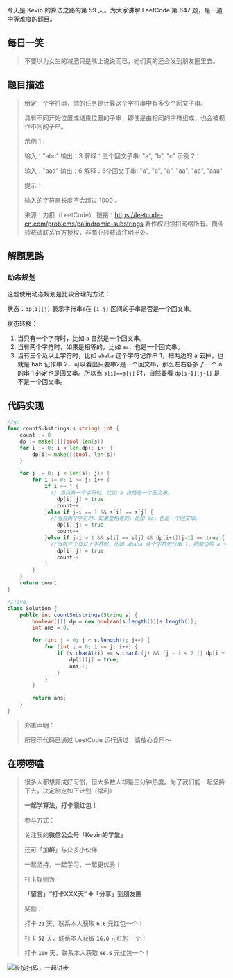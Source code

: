 今天是 Kevin 的算法之路的第 59 天。为大家讲解 LeetCode 第 647 题，是一道中等难度的题目。



## 每日一笑

> 不要以为女生的减肥只是嘴上说说而已，她们真的还会发到朋友圈里去。



## 题目描述

> 给定一个字符串，你的任务是计算这个字符串中有多少个回文子串。
>
> 具有不同开始位置或结束位置的子串，即使是由相同的字符组成，也会被视作不同的子串。
>
>  
>
> 示例 1：
>
> 输入："abc"
> 输出：3
> 解释：三个回文子串: "a", "b", "c"
> 示例 2：
>
> 输入："aaa"
> 输出：6
> 解释：6个回文子串: "a", "a", "a", "aa", "aa", "aaa"
>
>
> 提示：
>
> 输入的字符串长度不会超过 1000 。
>
> 来源：力扣（LeetCode）
> 链接：https://leetcode-cn.com/problems/palindromic-substrings
> 著作权归领扣网络所有。商业转载请联系官方授权，非商业转载请注明出处。



## 解题思路

### 动态规划

这题使用动态规划是比较合理的方法：

状态：`dp[i][j]` 表示字符串`s`在 `[i,j]` 区间的子串是否是一个回文串。

状态转移：

1. 当只有一个字符时，比如 `a` 自然是一个回文串。
2. 当有两个字符时，如果是相等的，比如 `aa`，也是一个回文串。
3. 当有三个及以上字符时，比如 `ababa` 这个字符记作串 1，把两边的 a 去掉，也就是 bab 记作串 2，可以看出只要串2是一个回文串，那么左右各多了一个 a 的串 1 必定也是回文串。所以当 `s[i]==s[j]` 时，自然要看 `dp[i+1][j-1]` 是不是一个回文串。



## 代码实现

```go
//go
func countSubstrings(s string) int {
    count := 0
    dp := make([][]bool,len(s))
    for i := 0; i < len(dp); i++ {
        dp[i]= make([]bool, len(s))
    }

    for j := 0; j < len(s); j++ {
        for i := 0; i <= j; i++ {
            if i == j {
              // 当只有一个字符时，比如 a 自然是一个回文串。
                dp[i][j] = true
                count++
            }else if j-i == 1 && s[i] == s[j] {
              //当有两个字符时，如果是相等的，比如 aa，也是一个回文串。
                dp[i][j] = true
                count++
            }else if j-i > 1 && s[i] == s[j] && dp[i+1][j-1] == true {
              //当有三个及以上字符时，比如 ababa 这个字符记作串 1，把两边的 a 去掉，也就是 bab 记作串 2，可以看出只要串2是一个回文串，那么左右各多了一个 a 的串 1 必定也是回文串。所以当 s[i]==s[j] 时，自然要看 dp[i+1][j-1] 是不是一个回文串。
                dp[i][j] = true
                count++
            }
        }
    }
    return count
}
```

```java
//java
class Solution {
    public int countSubstrings(String s) {
        boolean[][] dp = new boolean[s.length()][s.length()];
        int ans = 0;

        for (int j = 0; j < s.length(); j++) {
            for (int i = 0; i <= j; i++) {
                if (s.charAt(i) == s.charAt(j) && (j - i < 2 || dp[i + 1][j - 1])) {
                    dp[i][j] = true;
                    ans++;
                }
            }
        }

        return ans;
    }
}
```



> 郑重声明：
>
> 所展示代码已通过 LeetCode 运行通过，请放心食用～



## 在唠唠嗑

> 很多人都想养成好习惯，但大多数人却是三分钟热度。为了我们能一起坚持下去，决定制定如下计划（福利）
>
> **一起学算法，打卡领红包！**
>
> 参与方式：
>
> 关注我的**微信公众号「Kevin的学堂」**
>
> 还可「**加群**」与众多小伙伴
>
> 一起坚持，一起学习，一起更优秀！
>
> 打卡规则为：
>
> **「留言」“打卡XXX天” ➕「分享」到朋友圈**
>
> 奖励：
>
> 打卡 **`21`** 天，联系本人获取 **`6.6`** 元红包一个！
>
> 打卡 **`52`** 天，联系本人获取 **`16.6`** 元红包一个！
>
> 打卡 **`100`** 天，联系本人获取 **`66.6`** 元红包一个！



![长按扫码，一起进步](http://wesub.ifree258.top/wesubQRCode-2.png)